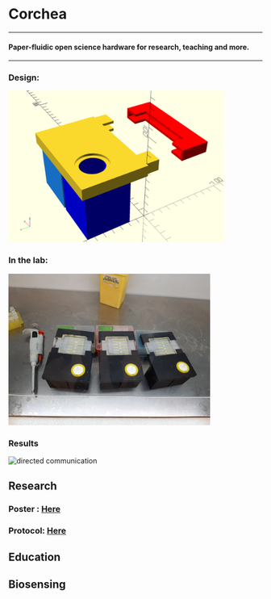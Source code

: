 # Corchea
---
#### Paper-fluidic open science hardware for research, teaching and more.
---
### Design: 
<img src="https://github.com/Open-Hardware-Leaders/Corchea/blob/master/Corchea%20design.png" height="300" />

### In the lab: 
<img src="https://github.com/Open-Hardware-Leaders/Corchea/blob/master/Corchea%20in%20lab.jpg" height="300" />

### Results
![directed communication ](https://gph.is/g/aXJLr6A)

## Research
### Poster : [Here](https://www.researchgate.net/publication/334523532_Open-Source_Paper-Fluidic_Device_for_Bacterial_Culture_Communication_and_Biocomputing)
### Protocol: [Here](https://www.protocols.io/view/corchea-paper-based-microfluidic-device-vtwe6pe)

## Education

## Biosensing
